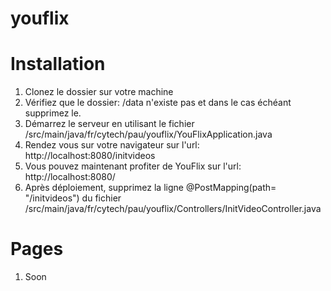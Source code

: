 # youflix

# Installation
1. Clonez le dossier sur votre machine
2. Vérifiez que le dossier: /data n'existe pas et dans le cas échéant supprimez le.
3. Démarrez le serveur en utilisant le fichier /src/main/java/fr/cytech/pau/youflix/YouFlixApplication.java
4. Rendez vous sur votre navigateur sur l'url: http://localhost:8080/initvideos
5. Vous pouvez maintenant profiter de YouFlix sur l'url: http://localhost:8080/
6. Après déploiement, supprimez la ligne @PostMapping(path= "/initvideos") du fichier /src/main/java/fr/cytech/pau/youflix/Controllers/InitVideoController.java

# Pages

1. Soon